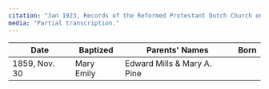 ```yaml
---
citation: "Jan 1923, Records of the Reformed Protestant Dutch Church on Staten Island, New York City, v2, transcribed and edited by Royden Woodward Vosburgh, v2, p70, [Staten Island, Richmond County, NY Genealogical Resources](http://www.nygenweb.net/richmond/church/RDCPortRichmond/index.html), FHL Film 514656 Item 5."
media: "Partial transcription."
---
```



| Date | Baptized | Parents' Names | Born | 
| --- | --- | --- | --- | 
| 1859, Nov. 30 | Mary Emily | Edward Mills & Mary A. Pine | | 
